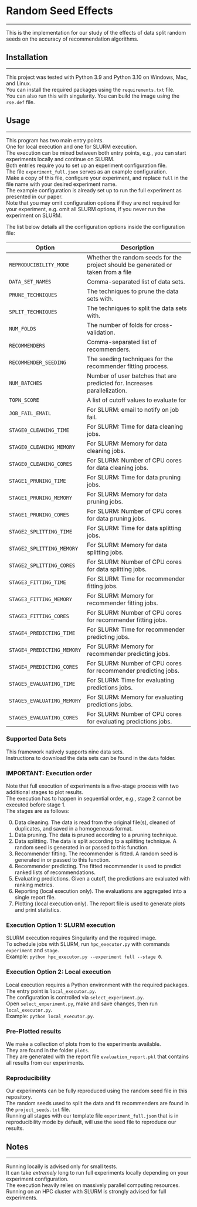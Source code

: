 # Random Seed Effects

___
This is the implementation for our study of the effects of data split random seeds on the accuracy of recommendation algorithms.

## Installation

___
This project was tested with Python 3.9 and Python 3.10 on Windows, Mac, and Linux.  
You can install the required packages using the `requirements.txt` file.  
You can also run this with singularity. You can build the image using the `rse.def` file.

## Usage

---
This program has two main entry points.  
One for local execution and one for SLURM execution.  
The execution can be mixed between both entry points, e.g., you can start experiments locally and continue on SLURM.  
Both entries require you to set up an experiment configuration file.  
The file `experiment_full.json` serves as an example configuration.  
Make a copy of this file, configure your experiment, and replace `full` in the file name with your desired
experiment name.  
The example configuration is already set up to run the full experiment as presented in our paper.  
Note that you may omit configuration options if they are not required for your experiment, e.g. omit all SLURM options,
if you never run the experiment on SLURM.

The list below details all the configuration options inside the configuration file:

| Option                         | Description                                                                       |
|--------------------------------|-----------------------------------------------------------------------------------|
| `REPRODUCIBILITY_MODE`         | Whether the random seeds for the project should be generated or taken from a file |
| `DATA_SET_NAMES`               | Comma-separated list of data sets.                                                |
| `PRUNE_TECHNIQUES`             | The techniques to prune the data sets with.                                       |
| `SPLIT_TECHNIQUES`             | The techniques to split the data sets with.                                       |
| `NUM_FOLDS`                    | The number of folds for cross-validation.                                         |
| `RECOMMENDERS`                 | Comma-separated list of recommenders.                                             |
| `RECOMMENDER_SEEDING`          | The seeding techniques for the recommender fitting process.                       |
| `NUM_BATCHES`                  | Number of user batches that are predicted for. Increases parallelization.         |
| `TOPN_SCORE`                   | A list of cutoff values to evaluate for                                           |
| `JOB_FAIL_EMAIL`               | For SLURM: email to notify on job fail.                                           |
| `STAGE0_CLEANING_TIME`         | For SLURM: Time for data cleaning jobs.                                           |
| `STAGE0_CLEANING_MEMORY`       | For SLURM: Memory for data cleaning jobs.                                         |
| `STAGE0_CLEANING_CORES`        | For SLURM: Number of CPU cores for data cleaning jobs.                            |
| `STAGE1_PRUNING_TIME`          | For SLURM: Time for data pruning jobs.                                            |
| `STAGE1_PRUNING_MEMORY`        | For SLURM: Memory for data pruning jobs.                                          |
| `STAGE1_PRUNING_CORES`         | For SLURM: Number of CPU cores for data pruning jobs.                             |
| `STAGE2_SPLITTING_TIME`        | For SLURM: Time for data splitting jobs.                                          |
| `STAGE2_SPLITTING_MEMORY`      | For SLURM: Memory for data splitting jobs.                                        |
| `STAGE2_SPLITTING_CORES`       | For SLURM: Number of CPU cores for data splitting jobs.                           |
| `STAGE3_FITTING_TIME`          | For SLURM: Time for recommender fitting jobs.                                     |
| `STAGE3_FITTING_MEMORY`        | For SLURM: Memory for recommender fitting jobs.                                   |
| `STAGE3_FITTING_CORES`         | For SLURM: Number of CPU cores for recommender fitting jobs.                      |
| `STAGE4_PREDICTING_TIME`       | For SLURM: Time for recommender predicting jobs.                                  |
| `STAGE4_PREDICTING_MEMORY`     | For SLURM: Memory for recommender predicting jobs.                                |
| `STAGE4_PREDICTING_CORES`      | For SLURM: Number of CPU cores for recommender predicting jobs.                   |
| `STAGE5_EVALUATING_TIME`       | For SLURM: Time for evaluating predictions jobs.                                  |
| `STAGE5_EVALUATING_MEMORY`     | For SLURM: Memory for evaluating predictions jobs.                                |
| `STAGE5_EVALUATING_CORES`      | For SLURM: Number of CPU cores for evaluating predictions jobs.                   |

### Supported Data Sets

This framework natively supports nine data sets.  
Instructions to download the data sets can be found in the `data` folder.

### IMPORTANT: Execution order

Note that full execution of experiments is a five-stage process with two additional stages to plot results.  
The execution has to happen in sequential order, e.g., stage 2 cannot be executed before stage 1.  
The stages are as follows:
<ol start="0">
    <li>Data cleaning. The data is read from the original file(s), cleaned of duplicates, and saved in a homogeneous format.</li>
    <li>Data pruning. The data is pruned according to a pruning technique.</li>
    <li>Data splitting. The data is split according to a splitting technique. A random seed is generated in or passed to this function.</li>
    <li>Recommender fitting. The recommender is fitted. A random seed is generated in or passed to this function.</li>
    <li>Recommender predicting. The fitted recommender is used to predict ranked lists of recommendations.</li>
    <li>Evaluating predictions. Given a cutoff, the predictions are evaluated with ranking metrics.</li>
    <li>Reporting (local execution only). The evaluations are aggregated into a single report file.</li>
    <li>Plotting (local execution only). The report file is used to generate plots and print statistics.</li>
</ol>

### Execution Option 1: SLURM execution

SLURM execution requires Singularity and the required image.  
To schedule jobs with SLURM, run `hpc_executor.py` with commands `experiment` and `stage`.  
Example: `python hpc_executor.py --experiment full --stage 0`.

### Execution Option 2: Local execution

Local execution requires a Python environment with the required packages.  
The entry point is `local_executor.py`.  
The configuration is controlled via `select_experiment.py`.  
Open `select_experiment.py`, make and save changes, then run `local_executor.py`.  
Example: `python local_executor.py`.

### Pre-Plotted results

We make a collection of plots from to the experiments available.  
They are found in the folder `plots`.  
They are generated with the report file `evaluation_report.pkl` that contains all results from our experiments.

### Reproducibility

Our experiments can be fully reproduced using the random seed file in this repository.  
The random seeds used to split the data and fit recommenders are found in the `project_seeds.txt` file.  
Running all stages with our template file `experiment_full.json` that is in reproducibility mode by default, will use the seed file to reproduce our results.

## Notes

---
Running locally is advised only for small tests.  
It can take *extremely* long to run full experiments locally depending on your experiment configuration.  
The execution heavily relies on massively parallel computing resources.  
Running on an HPC cluster with SLURM is strongly advised for full experiments.